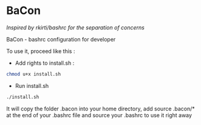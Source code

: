 # BaCon
*Inspired by rkirti/bashrc for the separation of concerns*

BaCon - bashrc configuration for developer

To use it, proceed like this :

* Add rights to install.sh :
```bash
chmod u+x install.sh
```
* Run install.sh
```bash
./install.sh
```

It will copy the folder .bacon into your home directory, add source .bacon/* at the end of your .bashrc file 
and source your .bashrc to use it right away 